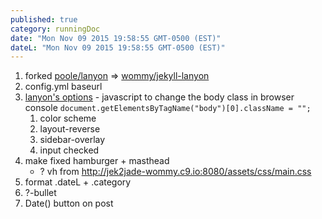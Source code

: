 ```yaml
---
published: true
category: runningDoc
date: "Mon Nov 09 2015 19:58:55 GMT-0500 (EST)"
dateL: "Mon Nov 09 2015 19:58:55 GMT-0500 (EST)"
---
```


1. forked [poole/lanyon](https://github.com/poole/lanyon) => [wommy/jekyll-lanyon](https://github.com/wommy/jekyll-lanyon)
2. config.yml baseurl
3. [lanyon's options](https://github.com/poole/lanyon#options)
		- javascript to change the body class in browser console
    	```
		document.getElementsByTagName("body")[0].className = "";
		```
	1. color scheme
	2. layout-reverse
	3. sidebar-overlay
	4. input checked
4. make fixed hamburger + masthead
	- ? vh from <http://jek2jade-wommy.c9.io:8080/assets/css/main.css>
5. format .dateL + .category
6. ?-bullet
7. Date() button on post

